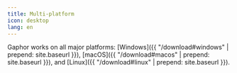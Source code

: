 ```yaml
---
title: Multi-platform
icon: desktop
lang: en
---
```


Gaphor works on all major platforms: [Windows]({{ "/download#windows" | prepend: site.baseurl }}), [macOS]({{ "/download#macos" | prepend: site.baseurl }}), and [Linux]({{ "/download#linux" | prepend: site.baseurl }}).
